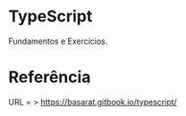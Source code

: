 # TypeScript

Fundamentos e Exercícios.

# Referência

URL = > https://basarat.gitbook.io/typescript/



